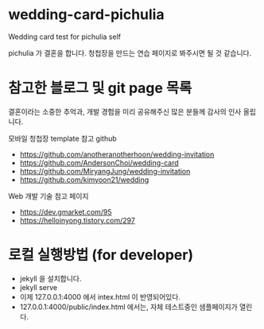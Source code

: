 # wedding-card-pichulia
Wedding card test for pichulia self

pichulia 가 결혼을 합니다.
청첩장을 만드는 연습 페이지로 봐주시면 될 것 같습니다.

# 참고한 블로그 및 git page 목록
결혼이라는 소중한 추억과, 개발 경험을 미리 공유해주신 많은 분들께 감사의 인사 올립니다.

모바일 청첩장 template 참고 github
 * https://github.com/anotheranotherhoon/wedding-invitation
 * https://github.com/AndersonChoi/wedding-card
 * https://github.com/MiryangJung/wedding-invitation
 * https://github.com/kimyoon21/wedding

Web 개발 기술 참고 페이지
 * https://dev.gmarket.com/95
 * https://helloinyong.tistory.com/297


# 로컬 실행방법 (for developer)
 * jekyll 을 설치합니다.
 * jekyll serve
 * 이제 127.0.0.1:4000 에서 intex.html 이 반영되어있다.
 * 127.0.0.1:4000/public/index.html 에서는, 자체 테스트중인 샘플페이지가 열린다.